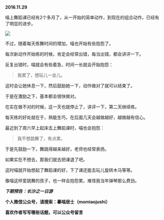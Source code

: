 
          
            
**2016.11.29**

喵上舞蹈课已经有2个多月了，从一开始的简单动作，到现在的组合动作，已经有了明显的进步。




![](//upload-images.jianshu.io/upload_images/51001-1b4f4411cf718162.jpg)




不过，随着每天练舞时间的增加，喵也开始有些抱怨了。

每次新动作开始练的时候，肯定会经常出错，每当出错，都会讲评一下。

反复出错时，喵就会有些着急，时间一长就会开始抱怨：
>我累了，想玩儿一会儿。



这时会让她休息一下，然后鼓励她一下，动作做对了就可以结束了。

于是在激励之下，基本都会很快做对。

在实在做不对的时候，这一天也就停止了，讲评一下，第二天继续练。

每天练的好处就在于，熟能生巧，在后面几天会越做越好，越做越有信心。

最近到了周六早上起床去上舞蹈课时，喵也会抱怨：
>我不想跳舞了，有点累。



于是先鼓励一下，舞跳得越来越好，老师也经常表扬。

如果实在不想去，那我们就去把课退了吧。

这时喵就开始想起了舞蹈课的好，下了课还能去玩儿旋转木马等等。

像喵这样爱跳舞的孩子，也一样会抱怨累，难怪我当年弹琴那么费劲。


***下期预告：长沙之一日游***


**个人微信公众号，请搜索：摹喵居士（momiaojushi）**

**喜欢作者写写哪些话题，可以公众号留言**

          
        